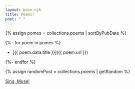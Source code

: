 ```yaml
---
layout: base.njk
title: Poems!
poet: " "
---
```


{% assign pomes = collections.poems | sortByPubDate %}

{%- for poem in pomes %}
 - [{{ poem.data.title }}]({{ poem.url }})
 
{%- endfor %}

{% assign randomPost = collections.poems | getRandom %}

<div id='random'>
<a href="{{randomPost.url}}">Sing, Muse!</a>
</div>

